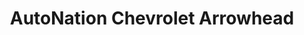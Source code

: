 ---
title: "AutoNation Chevrolet Arrowhead"
url: /peoria/autonation-chevrolet-arrowhead/
shop: car
---